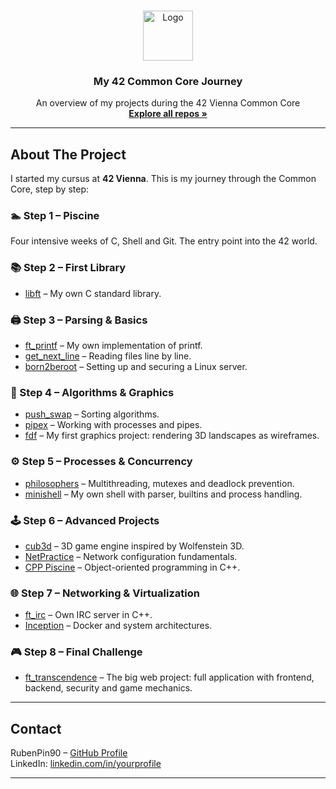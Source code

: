 <a id="readme-top"></a>

<!-- PROJECT LOGO -->
<br />
<div align="center">
  <a href="https://github.com/RubenPin90/42-projects">
    <img src="https://github.com/user-attachments/assets/9c663bd9-e74e-492e-b43d-d64c232a5e30" alt="Logo" width="80" height="80">
  </a>

<h3 align="center">My 42 Common Core Journey</h3>

  <p align="center">
    An overview of my projects during the 42 Vienna Common Core  
    <br />
    <a href="https://github.com/RubenPin90?tab=repositories"><strong>Explore all repos »</strong></a>
  </p>
</div>

---

## About The Project

I started my cursus at **42 Vienna**. This is my journey through the Common Core, step by step:  

### 🏊 Step 1 – Piscine
Four intensive weeks of C, Shell and Git. The entry point into the 42 world.  

### 📚 Step 2 – First Library
- [libft](https://github.com/RubenPin90/libft) – My own C standard library.  

### 🖨️ Step 3 – Parsing & Basics
- [ft_printf](https://github.com/RubenPin90/ft_printf) – My own implementation of printf.  
- [get_next_line](https://github.com/RubenPin90/get_next_line) – Reading files line by line.  
- [born2beroot](https://github.com/RubenPin90/born2beroot) – Setting up and securing a Linux server.  

### 🔄 Step 4 – Algorithms & Graphics
- [push_swap](https://github.com/RubenPin90/push_swap) – Sorting algorithms.  
- [pipex](https://github.com/RubenPin90/pipex) – Working with processes and pipes.  
- [fdf](https://github.com/RubenPin90/FdF) – My first graphics project: rendering 3D landscapes as wireframes.  

### ⚙️ Step 5 – Processes & Concurrency
- [philosophers](https://github.com/RubenPin90/Philosophers) – Multithreading, mutexes and deadlock prevention.  
- [minishell](https://github.com/RubenPin90/minishell) – My own shell with parser, builtins and process handling.  

### 🕹️ Step 6 – Advanced Projects
- [cub3d](https://github.com/RubenPin90/cub3D) – 3D game engine inspired by Wolfenstein 3D.  
- [NetPractice](https://github.com/RubenPin90/NetPractice) – Network configuration fundamentals.  
- [CPP Piscine](https://github.com/RubenPin90/Cpp) – Object-oriented programming in C++.  

### 🌐 Step 7 – Networking & Virtualization
- [ft_irc](https://github.com/RubenPin90/ft_irc) – Own IRC server in C++.  
- [Inception](https://github.com/RubenPin90/Inception) – Docker and system architectures.  

### 🎮 Step 8 – Final Challenge
- [ft_transcendence](https://github.com/RubenPin90/ft_transcendence) – The big web project: full application with frontend, backend, security and game mechanics.  

---

## Contact

RubenPin90 – [GitHub Profile](https://github.com/RubenPin90)  
LinkedIn: [linkedin.com/in/yourprofile](https://linkedin.com/in/yourprofile)

---
